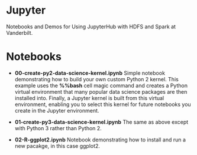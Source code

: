 # Jupyter

Notebooks and Demos for Using JupyterHub with HDFS and Spark at Vanderbilt.

# Notebooks

- **00-create-py2-data-science-kernel.ipynb** Simple notebook demonstrating how 
to build your own custom Python 2 kernel. This example uses the **%%bash** cell
magic command and creates a Python virtual environment that many popular data
science packages are then installed into. Finally, a Jupyter kernel is built 
from this virtual environment, enabling you to select this kernel for future
notebooks you create in the Jupyter environment.


- **01-create-py3-data-science-kernel.ipynb** The same as above except with Python 3
rather than Python 2.

- **02-R-ggplot2.ipynb** Notebook demonstrating how to install and run a new pacakge, in 
this case ggplot2. 
